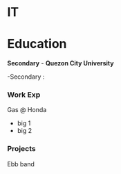 # IT

# Education
**Secondary** - **Quezon City University**

           
-Secondary : 

### Work Exp
Gas @ Honda
- big 1
- big 2


### Projects
Ebb band 

